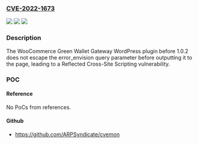### [CVE-2022-1673](https://cve.mitre.org/cgi-bin/cvename.cgi?name=CVE-2022-1673)
![](https://img.shields.io/static/v1?label=Product&message=WooCommerce%20Green%20Wallet%20Gateway&color=blue)
![](https://img.shields.io/static/v1?label=Version&message=1.0.2%3C%201.0.2%20&color=brighgreen)
![](https://img.shields.io/static/v1?label=Vulnerability&message=CWE-79%20Cross-site%20Scripting%20(XSS)&color=brighgreen)

### Description

The WooCommerce Green Wallet Gateway WordPress plugin before 1.0.2 does not escape the error_envision query parameter before outputting it to the page, leading to a Reflected Cross-Site Scripting vulnerability.

### POC

#### Reference
No PoCs from references.

#### Github
- https://github.com/ARPSyndicate/cvemon

